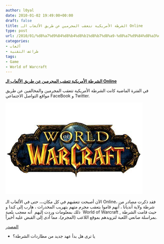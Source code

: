 ```yaml
---
author: l0yal
date: 2010-01-02 19:49:00+00:00
draft: false
title: الشرطة الأمريكية تتعقب المجرمين عن طريق الألعاب الـ Online
type: post
url: /2010/01/%d8%a7%d9%84%d8%b4%d8%b1%d8%b7%d8%a9-%d8%a7%d9%84%d8%a3%d9%85%d8%b1%d9%8a%d9%83%d9%8a%d8%a9-%d8%aa%d8%aa%d8%b9%d9%82%d8%a8-%d8%a7%d9%84%d9%85%d8%ac%d8%b1%d9%85%d9%8a%d9%86-%d8%b9%d9%86-%d8%b7%d8%b1/
categories:
- ألعاب
- طرائف التقنية
tags:
- Game
- World of Warcraft
---
```


[**الشرطة الأمريكية تتعقب المجرمين عن طريق الألعاب الـ Online**](https://www.it-scoop.com/2010/01/%d8%a7%d9%84%d8%b4%d8%b1%d8%b7%d8%a9-%d8%a7%d9%84%d8%a3%d9%85%d8%b1%d9%8a%d9%83%d9%8a%d8%a9-%d8%aa%d8%aa%d8%b9%d9%82%d8%a8-%d8%a7%d9%84%d9%85%d8%ac%d8%b1%d9%85%d9%8a%d9%86-%d8%b9%d9%86-%d8%b7%d8%b1/)


في الفترة الماضية كانت الشرطة الأمريكية تتعقب المجرمين والمخالفين عن طريق مواقع التواصل الاجتماعي FaceBook و Twitter.

[![](wow-logo-01.jpg)
](https://www.it-scoop.com/2010/01/%d8%a7%d9%84%d8%b4%d8%b1%d8%b7%d8%a9-%d8%a7%d9%84%d8%a3%d9%85%d8%b1%d9%8a%d9%83%d9%8a%d8%a9-%d8%aa%d8%aa%d8%b9%d9%82%d8%a8-%d8%a7%d9%84%d9%85%d8%ac%d8%b1%d9%85%d9%8a%d9%86-%d8%b9%d9%86-%d8%b7%d8%b1/)

الآن أصبحت تتعقبهم في كل مكان،،، حتى في الألعاب الـ Online، فقد ذكرت مصادر من شرطة ولاية أنديانا ، أنهم قاموا بتعقب مجرم متهم بتهريب المخدرات ، هارب إلى كندا و ذلك بمعلومات وردت إليهم  أنه معجب بلعبة  World of Warcraft , حيث قامت الشرطة بمراسلة صانعي اللعبة لتزويدهم بموقع اللاعب (المجرم)، مما أدى إلى القبض عليه أخيراً.

[المصدر](http://mashable.com/2010/01/01/wow-arrest/)

- يا ترى هل بدأ عهد جديد من مطاردات الشرطة؟
